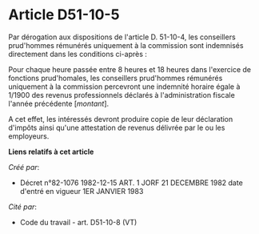 # Article D51-10-5

Par dérogation aux dispositions de l'article D. 51-10-4, les conseillers prud'hommes rémunérés uniquement à la commission
sont indemnisés directement dans les conditions ci-après :

Pour chaque heure passée entre 8 heures et 18 heures dans l'exercice de fonctions prud'homales, les conseillers prud'hommes
rémunérés uniquement à la commission percevront une indemnité horaire égale à 1/1900 des revenus professionnels déclarés à
l'administration fiscale l'année précédente [*montant*].

A cet effet, les intéressés devront produire copie de leur déclaration d'impôts ainsi qu'une attestation de revenus délivrée
par le ou les employeurs.

**Liens relatifs à cet article**

_Créé par_:

  - Décret n°82-1076 1982-12-15 ART. 1 JORF 21 DECEMBRE 1982 date d'entré en vigueur 1ER JANVIER 1983

_Cité par_:

  - Code du travail - art. D51-10-8 (VT)
